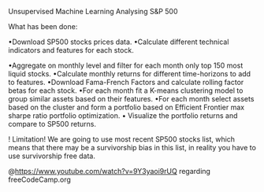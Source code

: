 Unsupervised Machine Learning Analysing S&P 500

What has been done:

•Download SP500 stocks prices data.
•Calculate different technical indicators and features for each stock.

•Aggregate on monthly level and filter for each month only top 150 most liquid stocks.
•Calculate monthly returns for different time-horizons to add to features. •Download Fama-French Factors and calculate rolling factor betas for each stock.
•For each month fit a K-means clustering model to group similar assets based on their features.
•For each month select assets based on the cluster and form a portfolio based on Efficient Frontier max sharpe ratio portfolio optimization.
• Visualize the portfolio returns and compare to SP500 returns.

! Limitation! We are going to use most recent SP500 stocks list, which means that there may be a survivorship bias in this list, in reality you have to use survivorship free data.


@https://www.youtube.com/watch?v=9Y3yaoi9rUQ regarding freeCodeCamp.org
